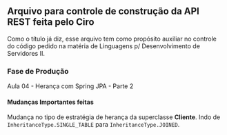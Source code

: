 ## Arquivo para controle de construção da API REST feita pelo Ciro
Como o título já diz, esse arquivo tem como propósito auxiliar no controle do
código pedido na matéria de Linguagens p/ Desenvolvimento de Servidores II.

### Fase de Produção
Aula 04 - Herança com Spring JPA - Parte 2

#### Mudanças Importantes feitas
Mudança no tipo de estratégia de herança da superclasse **Cliente**. Indo de 
`InheritanceType.SINGLE_TABLE` para `InheritanceType.JOINED`.